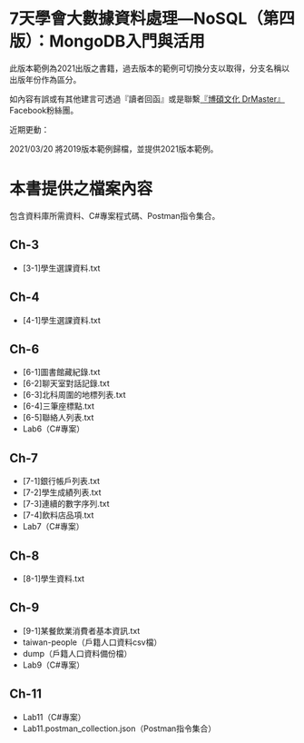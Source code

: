 # 7天學會大數據資料處理—NoSQL（第四版）：MongoDB入門與活用

此版本範例為2021出版之書籍，過去版本的範例可切換分支以取得，分支名稱以出版年份作為區分。

如內容有誤或有其他建言可透過『讀者回函』或是聯繫[『博碩文化 DrMaster』](https://www.facebook.com/DrMasterTW/)Facebook粉絲團。

近期更動：

2021/03/20  將2019版本範例歸檔，並提供2021版本範例。

# 本書提供之檔案內容
包含資料庫所需資料、C#專案程式碼、Postman指令集合。

## Ch-3
- [3-1]學生選課資料.txt
## Ch-4
- [4-1]學生選課資料.txt
## Ch-6
- [6-1]圖書館藏紀錄.txt 
- [6-2]聊天室對話記錄.txt 
- [6-3]北科周圍的地標列表.txt 
- [6-4]三筆座標點.txt 
- [6-5]聯絡人列表.txt
- Lab6（C#專案）
## Ch-7
- [7-1]銀行帳戶列表.txt
- [7-2]學生成績列表.txt
- [7-3]連續的數字序列.txt
- [7-4]飲料店品項.txt
- Lab7（C#專案）
## Ch-8
- [8-1]學生資料.txt
## Ch-9
- [9-1]某餐飲業消費者基本資訊.txt
- taiwan-people（戶籍人口資料csv檔）
- dump（戶籍人口資料備份檔）
- Lab9（C#專案）
## Ch-11
- Lab11（C#專案）
- Lab11.postman_collection.json（Postman指令集合）
